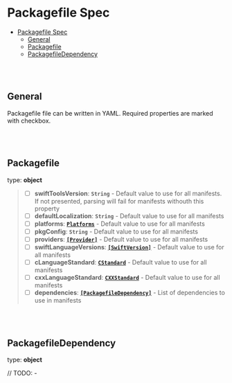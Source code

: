 # Packagefile Spec

- [Packagefile Spec](#packagefile-spec)
  - [General](#general)
  - [Packagefile](#packagefile)
  - [PackagefileDependency](#packagefiledependency)

<br/>
<br/>

## General

Packagefile file can be written in YAML. Required properties are marked with checkbox.

<br/>
<br/>

## Packagefile

type: **object**

> - [ ] **swiftToolsVersion**: **`String`** - Default value to use for all manifests. If not presented, parsing will fail for manifests withouth this property
> - [ ] **defaultLocalization**: **`String`** - Default value to use for all manifests
> - [ ] **platforms**: [**`Platforms`**](https://github.com/kulikov-ivan/pkgen/blob/dev/Docs/ManifestSpec.md#Platforms) - Default value to use for all manifests
> - [ ] **pkgConfig**: **`String`** - Default value to use for all manifests
> - [ ] **providers**: [**`[Provider]`**](https://github.com/kulikov-ivan/pkgen/blob/dev/Docs/ManifestSpec.md#Provider) - Default value to use for all manifests
> - [ ] **swiftLanguageVersions**: [**`[SwiftVersion]`**](https://github.com/kulikov-ivan/pkgen/blob/dev/Docs/ManifestSpec.md#swiftversion) - Default value to use for all manifests
> - [ ] **cLanguageStandard**: [**`CStandard`**](https://github.com/kulikov-ivan/pkgen/blob/dev/Docs/ManifestSpec.md#cstandard) - Default value to use for all manifests
> - [ ] **cxxLanguageStandard**: [**`CXXStandard`**](https://github.com/kulikov-ivan/pkgen/blob/dev/Docs/ManifestSpec.md#cxxstandard) - Default value to use for all manifests
> - [ ] **dependencies**: [**`[PackagefileDependency]`**](#PackagefileDependency) - List of dependencies to use in manifests

<br/>
<br/>

## PackagefileDependency

type: **object**

// TODO: -
